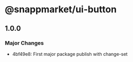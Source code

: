 # @snappmarket/ui-button

## 1.0.0
### Major Changes

- 4bf49e8: First major package publish with change-set

